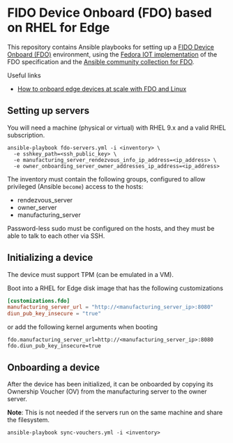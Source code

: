 # FIDO Device Onboard (FDO) based on RHEL for Edge

This repository contains Ansible playbooks for setting up a [FIDO Device Onboard (FDO)](https://fidoalliance.org/specifications/download-iot-specifications/) environment, using the [Fedora IOT implementation](https://github.com/fedora-iot/fido-device-onboard-rs/) of the FDO specification and the [Ansible community collection for FDO](https://github.com/ansible-collections/community.fdo).

Useful links

* [How to onboard edge devices at scale with FDO and Linux](https://www.redhat.com/sysadmin/edge-device-onboarding-fdo)

## Setting up servers

You will need a machine (physical or virtual) with RHEL 9.x and a valid RHEL subscription.

```console
ansible-playbook fdo-servers.yml -i <inventory> \
  -e sshkey_path=<ssh_public_key> \
  -e manufacturing_server_rendezvous_info_ip_address=<ip_address> \
  -e owner_onboarding_server_owner_addresses_ip_address=<ip_address>
```

The inventory must contain the following groups, configured to allow privileged (Ansible `become`) access to the hosts:

* rendezvous_server
* owner_server
* manufacturing_server

Password-less sudo must be configured on the hosts, and they must be able to talk to each other via SSH.

## Initializing a device

The device must support TPM (can be emulated in a VM).

Boot into a RHEL for Edge disk image that has the following customizations

```toml
[customizations.fdo]
manufacturing_server_url = "http://<manufacturing_server_ip>:8080"
diun_pub_key_insecure = "true"
```

or add the following kernel arguments when booting

```console
fdo.manufacturing_server_url=http://<manufacturing_server_ip>:8080 fdo.diun_pub_key_insecure=true
```


## Onboarding a device

After the device has been initialized, it can be onboarded by copying its Ownership Voucher (OV) from the manufacturing server to the owner server.

**Note**: This is not needed if the servers run on the same machine and share the filesystem.

```console
ansible-playbook sync-vouchers.yml -i <inventory>
```
